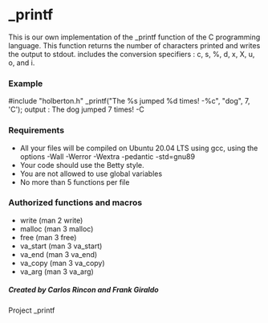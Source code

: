 # _printf
This is our own implementation of the _printf function of the C programming language. This function returns the number of characters printed and writes the output to stdout.  includes the conversion specifiers : c, s, %, d, x, X, u, o, and i.

### Example
#include "holberton.h"
_printf("The %s jumped %d times! -%c", "dog", 7, 'C');
output : The dog jumped 7 times! -C

### Requirements
* All your files will be compiled on Ubuntu 20.04 LTS using gcc, using the options -Wall -Werror -Wextra -pedantic -std=gnu89
* Your code should use the Betty style. 
* You are not allowed to use global variables
* No more than 5 functions per file

### Authorized functions and macros
* write (man 2 write)
* malloc (man 3 malloc)
* free (man 3 free)
* va_start (man 3 va_start)
* va_end (man 3 va_end)
* va_copy (man 3 va_copy)
* va_arg (man 3 va_arg)

##### Created by **_Carlos Rincon_** and **_Frank Giraldo_**

Project _printf